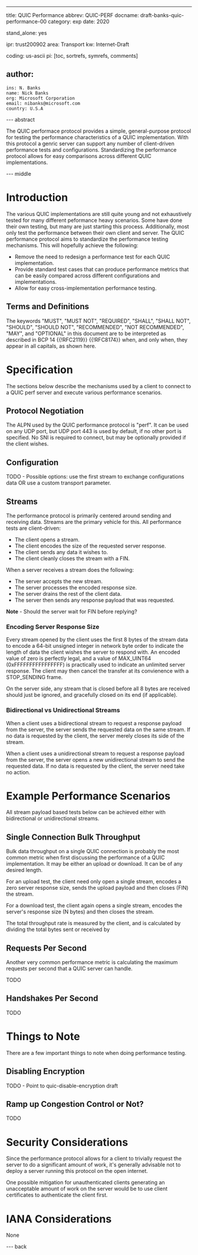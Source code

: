 ---
title: QUIC Performance
abbrev: QUIC-PERF
docname: draft-banks-quic-performance-00
category: exp
date: 2020

stand_alone: yes

ipr: trust200902
area: Transport
kw: Internet-Draft

coding: us-ascii
pi: [toc, sortrefs, symrefs, comments]

author:
  -
    ins: N. Banks
    name: Nick Banks
    org: Microsoft Corporation
    email: nibanks@microsoft.com
    country: U.S.A

--- abstract

The QUIC performace protocol provides a simple, general-purpose protocol for
testing the performance characteristics of a QUIC implementation.  With this
protocol a genric server can support any number of client-driven performance
tests and configurations.  Standardizing the performance protocol allows for
easy comparisons across different QUIC implementations.

--- middle

# Introduction

The various QUIC implementations are still quite young and not exhaustively
tested for many different peformance heavy scenarios.  Some have done their own
testing, but many are just starting this process.  Additionally, most only test
the performance between their own client and server.  The QUIC performance
protocol aims to standardize the performance testing mechanisms.  This will
hopefully achieve the following:

 - Remove the need to redesign a performance test for each QUIC implementation.
 - Provide standard test cases that can produce performance metrics that can be
   easily compared across different configurations and implementations.
 - Allow for easy cross-implementation performance testing.

## Terms and Definitions

The keywords "MUST", "MUST NOT", "REQUIRED", "SHALL", "SHALL NOT", "SHOULD",
"SHOULD NOT", "RECOMMENDED", "NOT RECOMMENDED", "MAY", and "OPTIONAL" in this
document are to be interpreted as described in BCP 14 {{!RFC2119}} {{!RFC8174}}
when, and only when, they appear in all capitals, as shown here.

# Specification

The sections below describe the mechanisms used by a client to connect to a
QUIC perf server and execute various performance scenarios.

## Protocol Negotiation

The ALPN used by the QUIC performance protocol is "perf".  It can be used on any
UDP port, but UDP port 443 is used by default, if no other port is specified. No
SNI is required to connect, but may be optionally provided if the client wishes.

## Configuration

TODO - Possible options: use the first stream to exchange configurations data OR
use a custom transport parameter.

## Streams

The performance protocol is primarily centered around sending and receiving
data.  Streams are the primary vehicle for this.  All performance tests are
client-driven:

 - The client opens a stream.
 - The client encodes the size of the requested server response.
 - The client sends any data it wishes to.
 - The client cleanly closes the stream with a FIN.

When a server receives a stream does the following:

 - The server accepts the new stream.
 - The server processes the encoded response size.
 - The server drains the rest of the client data.
 - The server then sends any response payload that was requested.

**Note** - Should the server wait for FIN before replying?

### Encoding Server Response Size

Every stream opened by the client uses the first 8 bytes of the stream data to
encode a 64-bit unsigned integer in network byte order to indicate the length of
data the client wishes the server to respond with.  An encoded value of zero is
perfectly legal, and a value of MAX_UINT64 (0xFFFFFFFFFFFFFFFF) is practically
used to indicate an unlimited server response.  The client may then cancel the
transfer at its convienence with a STOP_SENDING frame.

On the server side, any stream that is closed before all 8 bytes are received
should just be ignored, and gracefully closed on its end (if applicable).

### Bidirectional vs Unidirectional Streams

When a client uses a bidirectional stream to request a response payload from the
server, the server sends the requested data on the same stream.  If no data is
requested by the client, the server merely closes its side of the stream.

When a client uses a unidirectional stream to request a response payload from
the server, the server opens a new unidirectional stream to send the requested
data.  If no data is requested by the client, the server need take no action.

# Example Performance Scenarios

All stream payload based tests below can be achieved either with bidirectional
or unidirectional streams.

## Single Connection Bulk Throughput

Bulk data throughput on a single QUIC connection is probably the most common
metric when first discussing the performance of a QUIC implementation.  It may
be either an upload or download.  It can be of any desired length.

For an upload test, the client need only open a single stream, encodes a zero
server response size, sends the upload payload and then closes (FIN) the stream.

For a download test, the client again opens a single stream, encodes the
server's response size (N bytes) and then closes the stream.

The total throughput rate is measured by the client, and is calculated by
dividing the total bytes sent or received by

## Requests Per Second

Another very common performance metric is calculating the maximum requests per
second that a QUIC server can handle.

TODO

## Handshakes Per Second

TODO

# Things to Note

There are a few important things to note when doing performance testing.

## Disabling Encryption

TODO - Point to quic-disable-encryption draft

## Ramp up Congestion Control or Not?

TODO

# Security Considerations

Since the performance protocol allows for a client to trivially request the
server to do a significant amount of work, it's generally advisable not to
deploy a server running this protocol on the open internet.

One possible mitigation for unauthenticated clients generating an unacceptable
amount of work on the server would be to use client certificates to authenticate
the client first.

# IANA Considerations

None

--- back
